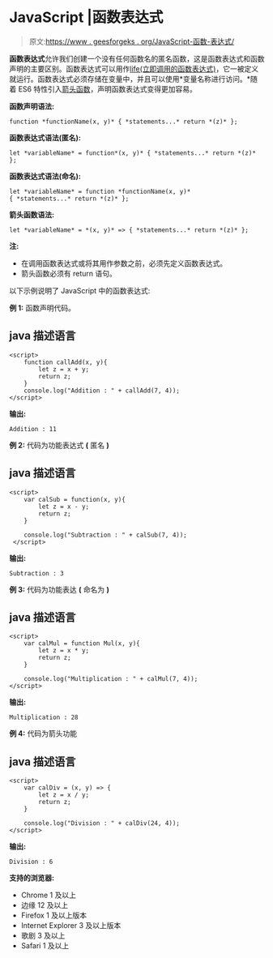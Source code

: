 # JavaScript |函数表达式

> 原文:[https://www . geesforgeks . org/JavaScript-函数-表达式/](https://www.geeksforgeeks.org/javascript-function-expression/)

**函数表达式**允许我们创建一个没有任何函数名的匿名函数，这是函数表达式和函数声明的主要区别。函数表达式可以用作[life(立即调用的函数表达式)](https://www.geeksforgeeks.org/javascript-immediately-invoked-function-expressions-iife/)，它一被定义就运行。函数表达式必须存储在变量中，并且可以使用*变量名称进行访问。*随着 ES6 特性引入[箭头函数](https://www.geeksforgeeks.org/arrow-functions-in-javascript/)，声明函数表达式变得更加容易。

**函数声明语法:**

```
function *functionName(x, y)* { *statements...* return *(z)* };
```

**函数表达式语法(匿名):**

```
let *variableName* = function*(x, y)* { *statements...* return *(z)* };
```

**函数表达式语法(命名):**

```
let *variableName* = function *functionName(x, y)* 
{ *statements...* return *(z)* };
```

**箭头函数语法:**

```
let *variableName* = *(x, y)* => { *statements...* return *(z)* };
```

**注:**

*   在调用函数表达式或将其用作参数之前，必须先定义函数表达式。
*   箭头函数必须有 return 语句。

以下示例说明了 JavaScript 中的函数表达式:

**例 1:** 函数声明代码。

## java 描述语言

```
<script>
    function callAdd(x, y){
        let z = x + y;
        return z;   
    }
    console.log("Addition : " + callAdd(7, 4));
</script>
```

**输出:**

```
Addition : 11
```

**例 2:** 代码为功能表达式 **(** 匿名 **)**

## java 描述语言

```
<script>
    var calSub = function(x, y){
        let z = x - y;
        return z;
    }

    console.log("Subtraction : " + calSub(7, 4));
 </script>
```

**输出:**

```
Subtraction : 3
```

**例 3:** 代码为功能表达 **(** 命名为 **)**

## java 描述语言

```
<script>
    var calMul = function Mul(x, y){
        let z = x * y;
        return z;
    }

    console.log("Multiplication : " + calMul(7, 4));
</script>
```

**输出:**

```
Multiplication : 28
```

**例 4:** 代码为箭头功能

## java 描述语言

```
<script>
    var calDiv = (x, y) => {
        let z = x / y;
        return z;
    }

    console.log("Division : " + calDiv(24, 4));
</script>
```

**输出:**

```
Division : 6
```

**支持的浏览器:**

*   Chrome 1 及以上
*   边缘 12 及以上
*   Firefox 1 及以上版本
*   Internet Explorer 3 及以上版本
*   歌剧 3 及以上
*   Safari 1 及以上